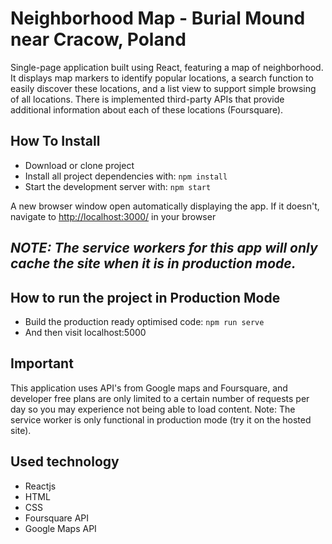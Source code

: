# Neighborhood Map - Burial Mound near Cracow, Poland
Single-page application built using React, featuring a map of neighborhood. It displays map markers to identify popular locations, a search function to easily discover these locations, and a list view to support simple browsing of all locations. There is implemented third-party APIs that provide additional information about each of these locations (Foursquare).

## How To Install
* Download or clone project
* Install all project dependencies with: `npm install`
* Start the development server with: `npm start`

A new browser window open automatically displaying the app.  If it doesn't, navigate to [http://localhost:3000/](http://localhost:3000/) in your browser

## ***NOTE:*** *The service workers for this app will only cache the site when it is in production mode.*

## How to run the project in Production Mode

* Build the production ready optimised code: `npm run serve`
* And then visit localhost:5000

## Important
This application uses API's from Google maps and Foursquare, and developer free plans are only limited to a certain number of requests per day so you may experience not being able to load content. Note: The service worker is only functional in production mode (try it on the hosted site).

## Used technology
* Reactjs
* HTML
* CSS
* Foursquare API
* Google Maps API